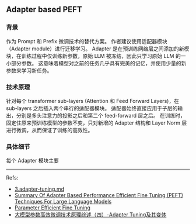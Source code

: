## Adapter based PEFT

### 背景

作为 Prompt 和 Prefix 微调技术的替代方案。
作者建议使用适配器模块（Adapter module）进行迁移学习。
Adapter 是在预训练网络层之间添加的新模块，在训练过程中仅训练新参数，原始 LLM 被冻结，因此只学习原始 LLM 的一小部分参数。
这意味着模型对之前的任务几乎具有完美的记忆，并使用少量的新参数来学习新任务。

### 技术原理
针对每个 transformer sub-layers (Attention 和 Feed Forward Layers)，在 sub-layers 之后插入两个串行的适配器模块。
适配器始终直接应用于子层的输出，分别是多头注意力的投影之后和第二个 feed-forward 层之后。
在训练时，固定住原来预训练模型的参数不变，只对新增的 Adapter 结构和 Layer Norm 层进行微调，从而保证了训练的高效性。

### 具体细节
每个 Adapter 模块主要


---

Refs:
- [3.adapter-tuning.md](https://github.com/wdndev/llm_interview_note/blob/main/05.%E6%9C%89%E7%9B%91%E7%9D%A3%E5%BE%AE%E8%B0%83/3.adapter-tuning/3.adapter-tuning.md)
- [Summary Of Adapter Based Performance Efficient Fine Tuning (PEFT) Techniques For Large Language Models](https://siddharth-1729-65206.medium.com/summary-of-adapter-based-performance-efficient-fine-tuning-peft-techniques-for-large-language-fa65d0c2d55f)
- [Parameter Efficient Fine Tuning](https://medium.com/aimonks/parameter-efficient-fine-tuning-075954d1db51)
- [大模型参数高效微调技术原理综述（四）-Adapter Tuning及其变体](https://zhuanlan.zhihu.com/p/636038478)